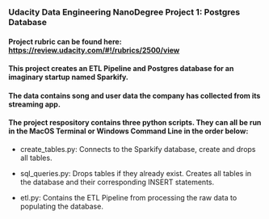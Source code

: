 ### Udacity Data Engineering NanoDegree Project 1: Postgres Database

#### Project rubric can be found here: https://review.udacity.com/#!/rubrics/2500/view

#### This project creates an ETL Pipeline and Postgres database for an imaginary startup named Sparkify.
#### The data contains song and user data the company has collected from its streaming app.

#### The project respository contains three python scripts. They can all be run in the MacOS Terminal or Windows Command Line in the order below:

* create_tables.py: Connects to the Sparkify database, create and drops all tables.

* sql_queries.py: Drops tables if they already exist. Creates all tables in the database and their corresponding INSERT statements.

* etl.py: Contains the ETL Pipeline from processing the raw data to populating the database.
